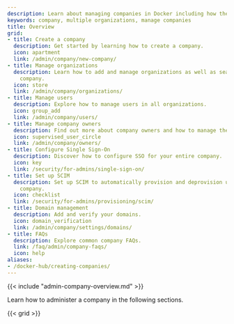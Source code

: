 ```yaml
---
description: Learn about managing companies in Docker including how they relate to organizations, their key features, and more
keywords: company, multiple organizations, manage companies
title: Overview
grid:
- title: Create a company
  description: Get started by learning how to create a company.
  icon: apartment
  link: /admin/company/new-company/
- title: Manage organizations
  description: Learn how to add and manage organizations as well as seats within your
    company.
  icon: store
  link: /admin/company/organizations/
- title: Manage users
  description: Explore how to manage users in all organizations.
  icon: group_add
  link: /admin/company/users/
- title: Manage company owners
  description: Find out more about company owners and how to manage them.
  icon: supervised_user_circle
  link: /admin/company/owners/
- title: Configure Single Sign-On
  description: Discover how to configure SSO for your entire company.
  icon: key
  link: /security/for-admins/single-sign-on/
- title: Set up SCIM
  description: Set up SCIM to automatically provision and deprovision users in your
    company.
  icon: checklist
  link: /security/for-admins/provisioning/scim/
- title: Domain management
  description: Add and verify your domains.
  icon: domain_verification
  link: /admin/company/settings/domains/
- title: FAQs
  description: Explore common company FAQs.
  link: /faq/admin/company-faqs/
  icon: help
aliases:
- /docker-hub/creating-companies/
---
```


{{< include "admin-company-overview.md" >}}

Learn how to administer a company in the following sections.

{{< grid >}}